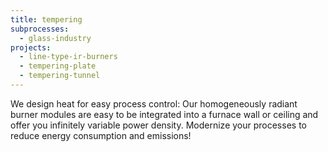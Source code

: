 ```yaml
---
title: tempering
subprocesses:
  - glass-industry
projects:
  - line-type-ir-burners
  - tempering-plate
  - tempering-tunnel
---
```


We design heat for easy process control: Our homogeneously radiant burner modules are easy to be integrated into a furnace wall or ceiling and offer you infinitely variable power density. Modernize your processes to reduce energy consumption and emissions!


